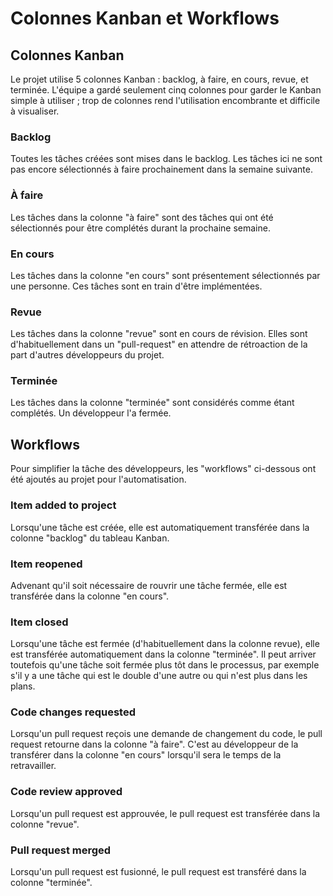 # Colonnes Kanban et Workflows

## Colonnes Kanban
Le projet utilise 5 colonnes Kanban : backlog, à faire, en cours, revue, et 
terminée. L'équipe a gardé seulement cinq colonnes pour garder le Kanban simple
à utiliser ; trop de colonnes rend l'utilisation encombrante et difficile à 
visualiser.

### Backlog
Toutes les tâches créées sont mises dans le backlog. Les tâches ici ne sont pas
encore sélectionnés à faire prochainement dans la semaine suivante.

### À faire
Les tâches dans la colonne "à faire" sont des tâches qui ont été sélectionnés 
pour être complétés durant la prochaine semaine.

### En cours
Les tâches dans la colonne "en cours" sont présentement sélectionnés par une 
personne. Ces tâches sont en train d'être implémentées.

### Revue
Les tâches dans la colonne "revue" sont en cours de révision. Elles sont 
d'habituellement dans un "pull-request" en attendre de rétroaction de la part
d'autres développeurs du projet.

### Terminée
Les tâches dans la colonne "terminée" sont considérés comme étant complétés. 
Un développeur l'a fermée.

## Workflows
Pour simplifier la tâche des développeurs, les "workflows" ci-dessous ont été
ajoutés au projet pour l'automatisation.

### Item added to project
Lorsqu'une tâche est créée, elle est automatiquement transférée dans la 
colonne "backlog" du tableau Kanban.

### Item reopened
Advenant qu'il soit nécessaire de rouvrir une tâche fermée, elle est 
transférée dans la colonne "en cours".

### Item closed
Lorsqu'une tâche est fermée (d'habituellement dans la colonne revue), elle est 
transférée automatiquement dans la colonne "terminée". Il peut arriver toutefois 
qu'une tâche soit fermée plus tôt dans le processus, par exemple s'il y a une 
tâche qui est le double d'une autre ou qui n'est plus dans les plans.

### Code changes requested
Lorsqu'un pull request reçois une demande de changement du code, le pull 
request retourne dans la colonne "à faire". C'est au développeur de la 
transférer dans la colonne "en cours" lorsqu'il sera le temps de la retravailler.

### Code review approved
Lorsqu'un pull request est approuvée, le pull request est transférée dans la 
colonne "revue".

### Pull request merged
Lorsqu'un pull request est fusionné, le pull request est transféré dans la 
colonne "terminée".
